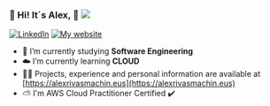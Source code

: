 ### 💫 Hi! It´s Alex, 👋 [![](https://visitcount.itsvg.in/api?id=AlexRivasMachin&icon=0&color=0)](https://visitcount.itsvg.in) 

[![LinkedIn](https://img.shields.io/badge/LinkedIn-%230077B5.svg?logo=linkedin&logoColor=white)](https://linkedin.com/in/alex-rivas-machin) 
[![My website](https://img.shields.io/badge/Personal%20Website-red)](https://alexrivasmachin.github.io/)



- 🔭 I’m currently studying **Software Engineering**
- ☁️ I’m currently learning **CLOUD**
- 👨‍💻 Projects, experience and personal information are available at [https://alexrivasmachin.eus](https://alexrivasmachin.eus)
- ⛅ I'm AWS Cloud Practitioner Certified ✔️ 

 
